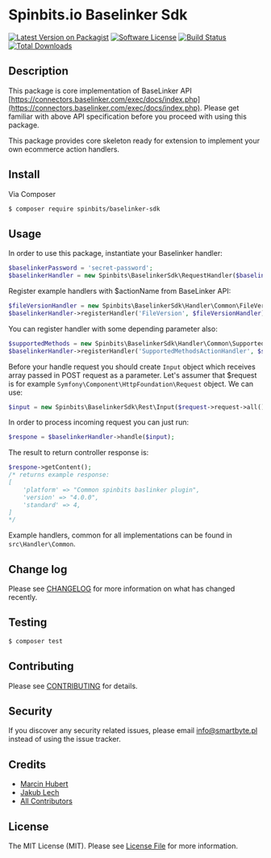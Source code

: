 # Spinbits.io Baselinker Sdk

[![Latest Version on Packagist][ico-version]][link-packagist]
[![Software License][ico-license]](LICENSE.md)
[![Build Status][ico-travis]][link-travis]
[![Total Downloads][ico-downloads]][link-downloads]

## Description

This package is core implementation of BaseLinker API [https://connectors.baselinker.com/exec/docs/index.php](https://connectors.baselinker.com/exec/docs/index.php).
Please get familiar with above API specification before you proceed with using this package.

This package provides core skeleton ready for extension to implement your own ecommerce action handlers.

## Install

Via Composer

``` bash
$ composer require spinbits/baselinker-sdk
```

## Usage

In order to use this package, instantiate your Baselinker handler:

``` php
$baselinkerPassword = 'secret-password';
$baselinkerHandler = new Spinbits\BaselinkerSdk\RequestHandler($baselinkerPassword);
```

Register example handlers with $actionName from BaseLinker API:
``` php
$fileVersionHandler = new Spinbits\BaselinkerSdk\Handler\Common\FileVersionActionHandler();
$baselinkerHandler->registerHandler('FileVersion', $fileVersionHandler);
```

You can register handler with some depending parameter also:
``` php
$supportedMethods = new Spinbits\BaselinkerSdk\Handler\Common\SupportedMethodsActionHandler($baselinkerHandler);
$baselinkerHandler->registerHandler('SupportedMethodsActionHandler', $supportedMethods);
```

Before your handle request you should create `Input` object which receives array passed in POST request as a parameter.
Let's assumer that $request is for example `Symfony\Component\HttpFoundation\Request` object. We can use:
``` php
$input = new Spinbits\BaselinkerSdk\Rest\Input($request->request->all());
```

In order to process incoming request you can just run:
``` php
$respone = $baselinkerHandler->handle($input);
```

The result to return controller response is:
``` php
$respone->getContent();
/* returns example response:
[
    'platform' => "Common spinbits baslinker plugin",
    'version' => "4.0.0",
    'standard' => 4,
]
*/
```

Example handlers, common for all implementations can be found in `src\Handler\Common`.


## Change log

Please see [CHANGELOG](CHANGELOG.md) for more information on what has changed recently.

## Testing

``` bash
$ composer test
```

## Contributing

Please see [CONTRIBUTING](CONTRIBUTING.md) for details.

## Security

If you discover any security related issues, please email info@smartbyte.pl instead of using the issue tracker.

## Credits

- [Marcin Hubert][link-author]
- [Jakub Lech][link-author]
- [All Contributors][link-contributors]

## License

The MIT License (MIT). Please see [License File](LICENSE.md) for more information.

[ico-version]: https://img.shields.io/packagist/v/spinbits/baselinker-sdk.svg?style=flat-square
[ico-license]: https://img.shields.io/badge/license-MIT-brightgreen.svg?style=flat-square
[ico-travis]: https://img.shields.io/travis/spinbits/baselinker-sdk/master.svg?style=flat-square
[ico-scrutinizer]: https://img.shields.io/scrutinizer/coverage/g/spinbits/baselinker-sdk.svg?style=flat-square
[ico-code-quality]: https://img.shields.io/scrutinizer/g/spinbits/baselinker-sdk.svg?style=flat-square
[ico-downloads]: https://img.shields.io/packagist/dt/spinbits/baselinker-sdk.svg?style=flat-square

[link-packagist]: https://packagist.org/packages/spinbits/baselinker-sdk
[link-travis]: https://travis-ci.org/spinbits/baselinker-sdk
[link-scrutinizer]: https://scrutinizer-ci.com/g/spinbits/baselinker-sdk/code-structure
[link-code-quality]: https://scrutinizer-ci.com/g/spinbits/baselinker-sdk
[link-downloads]: https://packagist.org/packages/spinbits/baselinker-sdk
[link-author]: https://github.com/spinbits
[link-contributors]: ../../contributors
